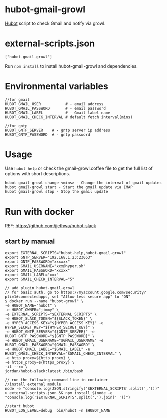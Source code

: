 hubot-gmail-growl
==============================

[Hubot](http://hubot.github.com/) script to check Gmail and notify via growl.


# external-scripts.json

    ["hubot-gmail-growl"]

Run `npm install` to install hubot-gmail-growl and dependencies.


# Environmental variables

```
//for gmail
HUBOT_GMAIL_USER           # - email address
HUBOT_GMAIL_PASSWORD       # - email password
HUBOT_GMAIL_LABEL          # - Gmail label name
HUBOT_GMAIL_CHECK_INTERVAL # default fetch interval(mins)

//for gntp
HUBOT_GNTP_SERVER    # - gntp server ip address
HUBOT_GNTP_PASSWORD  # - gntp password
```

# Usage

Use `hubot help` or check the gmail-growl.coffee file to get the full list of options with short descriptions.

```
hubot gmail-growl change <mins> - Change the interval of gmail updates
hubot gmail-growl start - Start the gmail update via IMAP
hubot gmail-growl stop - Stop the gmail update
```

# Run with docker

REF: https://github.com/jjethwa/hubot-slack


## start by manual

```
export EXTERNAL_SCRIPTS="hubot-help,hubot-gmail-growl"
export GNTP_SERVER="192.168.1.23:23053"
export GNTP_PASSWORD="xxxxxx"
export GMAIL_USERNAME="xxx@hyper.sh"
export GMAIL_PASSWORD="xxxxx"
export GMAIL_LABEL="xxx"
export GMAIL_CHECK_INTERVAL="5"

// add plugin hubot-gmail-growl
// for basic auth, go to https://myaccount.google.com/security?pli=1#connectedapps, set "Allow less secure app" to "ON"
$ docker run --name "hubot-growl" \
-e HUBOT_NAME="hubot" \
-e HUBOT_OWNER="jimmy" \
-e EXTERNAL_SCRIPTS="$EXTERNAL_SCRIPTS" \
-e HUBOT_SLACK_TOKEN="${SLACK_TOKEN}" \
-e HYPER_ACCESS_KEY="${HYPER_ACCESS_KEY}" -e HYPER_SECRET_KEY="${HYPER_SECRET_KEY}" \
-e HUBOT_GNTP_SERVER="${GNTP_SERVER}" -e HUBOT_GNTP_PASSWORD="${GNTP_PASSWORD}" \
-e HUBOT_GMAIL_USERNAME="$GMAIL_USERNAME" -e HUBOT_GMAIL_PASSWORD="$GMAIL_PASSWORD" \
-e HUBOT_GMAIL_LABEL="$GMAIL_LABEL" -e HUBOT_GMAIL_CHECK_INTERVAL="$GMAIL_CHECK_INTERVAL" \
-e http_proxy=${http_proxy} \
-e https_proxy=${https_proxy} \
-it --rm \
jordan/hubot-slack:latest /bin/bash

// run the following command line in container
//install external module
node -e "console.log(JSON.stringify('$EXTERNAL_SCRIPTS'.split(',')))" > external-scripts.json && npm install $(node -e "console.log('$EXTERNAL_SCRIPTS'.split(',').join(' '))")

//start hubot
HUBOT_LOG_LEVEL=debug  bin/hubot -n $HUBOT_NAME
```

